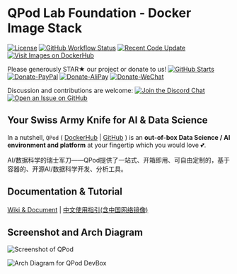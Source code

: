 # QPod Lab Foundation - Docker Image Stack

[![License](https://img.shields.io/badge/License-BSD%203--Clause-green.svg)](https://opensource.org/licenses/BSD-3-Clause)
[![GitHub Workflow Status](https://img.shields.io/github/actions/workflow/status/QPod/lab-foundation/build-docker.yml?branch=main)](https://github.com/QPod/lab-foundation/actions/workflows/build-docker.yml)
[![Recent Code Update](https://img.shields.io/github/last-commit/QPod/lab-foundation.svg)](https://github.com/QPod/lab-foundation/stargazers)
[![Visit Images on DockerHub](https://img.shields.io/badge/DockerHub-Images-green)](https://hub.docker.com/u/qpod)

Please generously STAR★ our project or donate to us!  [![GitHub Starts](https://img.shields.io/github/stars/QPod/lab-foundation.svg?label=Stars&style=social)](https://github.com/QPod/lab-foundation/stargazers)
[![Donate-PayPal](https://img.shields.io/badge/Donate-PayPal-blue.svg)](https://paypal.me/haobibo)
[![Donate-AliPay](https://img.shields.io/badge/Donate-Alipay-blue.svg)](https://raw.githubusercontent.com/wiki/haobibo/resources/img/Donate-AliPay.png)
[![Donate-WeChat](https://img.shields.io/badge/Donate-WeChat-green.svg)](https://raw.githubusercontent.com/wiki/haobibo/resources/img/Donate-WeChat.png)

Discussion and contributions are welcome:
[![Join the Discord Chat](https://img.shields.io/badge/Discuss_on-Discord-green)](https://discord.gg/kHUzgQxgbJ)
[![Open an Issue on GitHub](https://img.shields.io/github/issues/QPod/lab-foundation)](https://github.com/QPod/lab-foundation/issues)

## Your Swiss Army Knife for AI & Data Science

In a nutshell, `QPod` ( [DockerHub](https://hub.docker.com/r/qpod/qpod/) | [GitHub](https://github.com/QPod/lab-foundation) ) is an **out-of-box Data Science / AI environment and platform** at your fingertip which you would love 💕.

AI/数据科学的瑞士军刀——QPod提供了一站式、开箱即用、可自由定制的，基于容器的、开源AI/数据科学开发、分析工具。

## Documentation & Tutorial

[Wiki & Document](https://qpod.github.io) | [中文使用指引(含中国网络镜像)](https://qpod.github.io/docs/intro-cn)

## Screenshot and Arch Diagram

![Screenshot of QPod](https://raw.githubusercontent.com/wiki/QPod/qpod-hub/img/QPod-screenshot.webp "Screenshot of QPod")

![Arch Diagram for QPod DevBox](https://raw.githubusercontent.com/wiki/QPod/docker-images/img/QPod-arch.svg "Arch Diagram for QPod DevBox")
